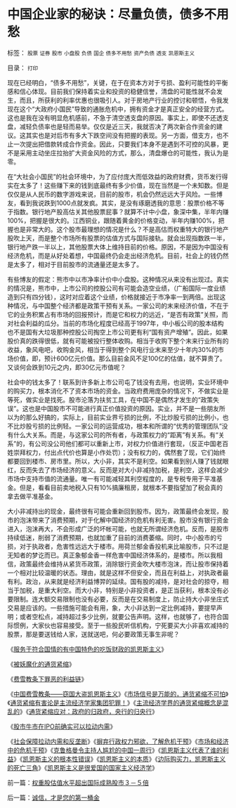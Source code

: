 # 中国企业家的秘诀：尽量负债，债多不用愁

标签： `股票` `证券` `股市` `小盘股` `负债` `国企` `债多不用愁` `资产负债` `透支` `凯恩斯主义` 

目录： `打印`

现在已经明白，“债多不用愁”，关键，在于在资本方对于亏损、盈利可能性的平衡感和信心体现。目前我们保持着实业和投资的稳健信誉，清盘的可能性就不会发生，而且，所获利的利率优惠也很吸引人。对于房地产行业的控讨和顿悟，令我发现在这个“大政府小国民”导致的通胀危机中，拥有资金才是真正安全的经营方式。这也是我在没有明显危机感前，不急于清空透支盘的原因。事实上，即使不还透支盘，减轻负债率也是轻而易举。仅仅是近三天，我就否决了两次新合作资金的建议。这其实也是对后市有多大下跌空间没有把握的表现。另一方面，借支方，也不止一次提出把借款转成合作资金。因此，只要我们本身不是遇到不可控的风暴，更不是采用主动坐庄拉抬扩大资金风险的方式，那么，清盘爆仓的可能性，我认为是零。



在“大社会小国民”的社会环境中，为了应付庞大而低效益的政府财费，货币发行得实在太多了！这些赚下来的钱到底最终有多少价值，现在当然是一个未知数。但是仅仅是从人民币的数字游戏来说，目前的股市，机会仍然远远大于风险。一些博友，看到我说跌到1000点就发疯。其实，是没有琢磨透我的意思：股票价格不等于指数。银行地产股高估关其他股票屁事？就算不计中小盘，象深中集，半年内赚100%，把握是很大的。江西铜业，跟随着黄金的价格变动，半年内赚100%，把握也是非常大的。这个股市最理想的情况是什么？不是高估而权重特大的银行地产股吹上天，而是整个市场所有股票的估值方式与国际接轨。就会出现指数跌一半，银行地产跌一半以上，其他股票大体上维持目前的价格。原因，不是因为中国没有经济危机，而是从好处着想，中国最终仍会走出经济危机。目前，社会上的钱仍然是太多了，相对于目前股市的流通量还是太多了。



有些博友的假定：熊市中以市净率计价中小盘股。这种情况从来没有出现过。真实的情况是，熊市中，上市公司的控股公司有可能会造空业绩，（广船国际一度业绩造到只有四分钱），这时对应着这个业绩，价格就接近于市净率一到两倍。出现这种情况，与中国整个经济都是政策干预有关系。一家公司的末来经济价值，不在于它的业务积累占有市场的回报预计，而是它和权力的远近，“是否有政策”关照，而对社会利益的瓜分。当前的市场化程度已经高于1997年，中小板公司的股本结构也不是国有大垃圾那种控股公司掏空上市公司更有利“国有资产增殖”。因此，如果股价真的跌得很低，就有可能被投行整体收购。相当于收购下整个末来行业所有的收益，象风电吧，收购金风，相当于得到整个风电行业末来至少十年内30%的市场价值，即，预计600亿元价值。那么目前金风不足100亿的估值，就不算贵了。又谈何会跌到10元之内，即30亿元市值呢？



社会中的钱太多了！联系到许多新上市公司屯了钱没有去用，也说明，实业环境中的购买力，根本消化不了资本市场的资金。当政府费用庞杂的情况下，不做实业是等死，做实业是找死。股市沦落为扶贫工具，在中国不是偶然才发生的“政策失误”。这也是中国股市不可能进行真正价值投资的原因。实业，并不是一些朋友所以为的那么好搞的，实际上，目前实业界亏损的比例，不比炒股亏损的比例小，也不比炒股亏损的比例轻。一家公司的运营成功，根本和所谓的“优秀的管理团队”没有什么大关系。而是，与这家公司的所有者，与政策权力的“距离”有关系。有“关系”的，有公司没公司他们都可以重新上市，对权力价值进行套现，（反正中国老百姓崇拜权力，付出点代价也算是小作处罚）；没有权力的，偶然套了现，它们始终都要回到楼市、房市里。所以，大小非，其实不是利空。如果看到别人赚了钱就眼红，反而失去了市场经济的意义。反而是对大小非减持加税，是利空，这样会减少市场中支持市值的流通量。唯一有可能减轻其利空程度的，是专税专用于平准基金。但是，看看目前卖地税入只有10%搞廉租房，就根本不要指望加了税会真的拿去做平准基金。



大小非减持出的现金，最终很有可能会重新回到股市。因为，政策最终会发现，股市的泡沫带来了消费预期，对于化解中国经济的危机有利无害。股市没有银行资金进入，泡沫再大，不会形成广泛的坏帐可能，也就无所谓经济危机。反而，是股市持续低迷，削弱了消费预期，也就加重了目前的消费萎缩。同时，中小股市的亏损，对于执政者，危害性远远大于楼市。用荷兰郁金香投机来比喻股市，只不过是无知者的梦讫而已。真正象郁金香一样危害中国经济体系的，是楼市。所以我相信，政策最终会维持从紧货币政策，消除银行资金吹大楼市泡沫，而让股市保持着一个相对比较温暖的状态。理由，就是这样不但安全，而且在利益上，对执政者最有利。政治，从来就是经济利益博羿的延续。国有股的减持，是对社会的掠夺，相当于加税，是重大利空。而大小非，特别是小非投资者，是正当获利，根本没有必要限制。连大额交易限制也没有必要，反而是在交易制度上，防止持大小非坐庄式交易是应该的。一些措施可能会有用，象，大小非达到一定比例减持，要提早声明；或者空松点，减持超过多少比例，就要公告声明。这样，也就够了，也符合国际惯例，大家伙也容易接受。至于一些股民听信机构，宁死要买大小非喜欢减持的股票，那是要送钱给人家，送就送吧，何必要政策无事生非呢？

《[服务于符合国情的有中国特色的吃饭财政的凯恩斯主义](http://blog.sina.com.cn/s/blog_5563a64d0100cinq.html)》

《[被妖魔化的通货紧缩](../../../2009/4/19/被妖魔化的通货紧缩.md)》

《[费雪教条下罪恶的利益链](../../../2009/4/22/费雪教条之通货紧缩有害论背后的资产利益链.md)》

《[中国费雪教条——窃国大盗凯恩斯主义](../../../2009/4/24/费雪教条和凯恩斯主义.md)》《[市场信号是万能的，通货紧缩不可怕](../../../2009/4/26/市场信号是万能的，通货紧缩不可怕.md)》《[通货紧缩有害论是主流经济学家集团犯罪！](../../../2009/4/27/通货紧缩有害论和主流经济学家.md)》《[主流经济学界的通货紧缩概念是混乱的](../../../2009/5/8/主流经济学界的通货紧缩概念是混乱的.md)》《[通货紧缩应对：政府的归政府，央行的归央行](../../../2009/5/10/坚持市场经济思维看经济.md)》

《[股市牛市在IPO前确实可以拉动内需](../../../2009/5/12/内需三要素：股市牛市不服务于国企解困将拉动内需.md)》

《[社会保障拉动内需和反垄断](../../../2009/5/13/社会保障拉动内需和反垄断.md)》《[摒弃行政权力邪欲，了解危机干预](../../../2009/5/16/摒弃行政权力，了解危机干预.md)》《[市场和经济中的危机干预](../../../2009/5/16/市场和经济中的危机干预.md)》《[克鲁格曼令主持人尴尬的中国一周行](../../../2009/5/14/诺奖资本学家克鲁格曼先生尴尬中国周.md)》《[凯恩斯主义代表了谁的利益](../../../2009/5/18/凯恩斯主义代表了谁的利益？.md)》《[凯恩斯主义的根本性错误](../../../2009/5/20/凯恩斯主义经济理论的根本性错误.md)》《[凯恩斯主义的本质](../../../2009/5/20/凯恩斯主义经济理论的根本性错误.md)》《[边际购买力，凯恩斯主义的死亡三角](../../../2009/5/21/凯恩斯主义的本质和边际购买力的死亡三角.md)》《[凯恩斯主义是很爱国的国家主义经济学](../../../2009/5/23/中美的凯恩斯主义都是很爱国的经济学.md)》

前一篇：[权重股估值水平超出国际成熟股市３－５倍](../../../2008/6/17/权重股估值水平超出国际成熟股市３－５倍.md)

后一篇：[诚信，才是您的第一桶金](../../../2008/6/19/诚信，才是您的第一桶金.md)